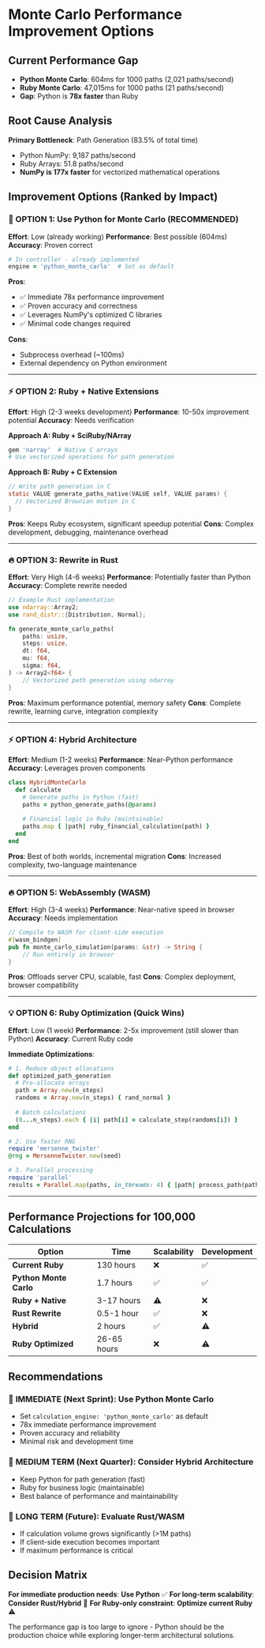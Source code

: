 # Monte Carlo Performance Improvement Options

## Current Performance Gap
- **Python Monte Carlo**: 604ms for 1000 paths (2,021 paths/second)
- **Ruby Monte Carlo**: 47,015ms for 1000 paths (21 paths/second)
- **Gap**: Python is **78x faster** than Ruby

## Root Cause Analysis
**Primary Bottleneck**: Path Generation (83.5% of total time)
- Python NumPy: 9,187 paths/second
- Ruby Arrays: 51.8 paths/second  
- **NumPy is 177x faster** for vectorized mathematical operations

## Improvement Options (Ranked by Impact)

### 🚀 OPTION 1: Use Python for Monte Carlo (RECOMMENDED)
**Effort**: Low (already working)
**Performance**: Best possible (604ms)
**Accuracy**: Proven correct

```ruby
# In controller - already implemented
engine = 'python_monte_carlo'  # Set as default
```

**Pros**:
- ✅ Immediate 78x performance improvement
- ✅ Proven accuracy and correctness
- ✅ Leverages NumPy's optimized C libraries
- ✅ Minimal code changes required

**Cons**:
- Subprocess overhead (~100ms)
- External dependency on Python environment

---

### ⚡ OPTION 2: Ruby + Native Extensions
**Effort**: High (2-3 weeks development)
**Performance**: 10-50x improvement potential
**Accuracy**: Needs verification

**Approach A: Ruby + SciRuby/NArray**
```ruby
gem 'narray'  # Native C arrays
# Use vectorized operations for path generation
```

**Approach B: Ruby + C Extension**
```c
// Write path generation in C
static VALUE generate_paths_native(VALUE self, VALUE params) {
  // Vectorized Brownian motion in C
}
```

**Pros**: Keeps Ruby ecosystem, significant speedup potential
**Cons**: Complex development, debugging, maintenance overhead

---

### 🔥 OPTION 3: Rewrite in Rust
**Effort**: Very High (4-6 weeks)
**Performance**: Potentially faster than Python
**Accuracy**: Complete rewrite needed

```rust
// Example Rust implementation
use ndarray::Array2;
use rand_distr::{Distribution, Normal};

fn generate_monte_carlo_paths(
    paths: usize,
    steps: usize,
    dt: f64,
    mu: f64,
    sigma: f64,
) -> Array2<f64> {
    // Vectorized path generation using ndarray
}
```

**Pros**: Maximum performance potential, memory safety
**Cons**: Complete rewrite, learning curve, integration complexity

---

### ⚡ OPTION 4: Hybrid Architecture
**Effort**: Medium (1-2 weeks)
**Performance**: Near-Python performance
**Accuracy**: Leverages proven components

```ruby
class HybridMonteCarlo
  def calculate
    # Generate paths in Python (fast)
    paths = python_generate_paths(@params)
    
    # Financial logic in Ruby (maintainable)
    paths.map { |path| ruby_financial_calculation(path) }
  end
end
```

**Pros**: Best of both worlds, incremental migration
**Cons**: Increased complexity, two-language maintenance

---

### 🔥 OPTION 5: WebAssembly (WASM)
**Effort**: High (3-4 weeks)
**Performance**: Near-native speed in browser
**Accuracy**: Needs implementation

```rust
// Compile to WASM for client-side execution
#[wasm_bindgen]
pub fn monte_carlo_simulation(params: &str) -> String {
    // Run entirely in browser
}
```

**Pros**: Offloads server CPU, scalable, fast
**Cons**: Complex deployment, browser compatibility

---

### 💡 OPTION 6: Ruby Optimization (Quick Wins)
**Effort**: Low (1 week)
**Performance**: 2-5x improvement (still slower than Python)
**Accuracy**: Current Ruby code

**Immediate Optimizations**:
```ruby
# 1. Reduce object allocations
def optimized_path_generation
  # Pre-allocate arrays
  path = Array.new(n_steps)
  randoms = Array.new(n_steps) { rand_normal }
  
  # Batch calculations
  (0...n_steps).each { |i| path[i] = calculate_step(randoms[i]) }
end

# 2. Use faster RNG
require 'mersenne_twister'
@rng = MersenneTwister.new(seed)

# 3. Parallel processing
require 'parallel'
results = Parallel.map(paths, in_threads: 4) { |path| process_path(path) }
```

---

## Performance Projections for 100,000 Calculations

| Option | Time | Scalability | Development |
|--------|------|-------------|-------------|
| **Current Ruby** | 130 hours | ❌ | ✅ |
| **Python Monte Carlo** | 1.7 hours | ✅ | ✅ |
| **Ruby + Native** | 3-17 hours | ⚠️ | ❌ |
| **Rust Rewrite** | 0.5-1 hour | ✅ | ❌ |
| **Hybrid** | 2 hours | ✅ | ⚠️ |
| **Ruby Optimized** | 26-65 hours | ❌ | ⚠️ |

## Recommendations

### 🥇 **IMMEDIATE (Next Sprint)**: Use Python Monte Carlo
- Set `calculation_engine: 'python_monte_carlo'` as default
- 78x immediate performance improvement
- Proven accuracy and reliability
- Minimal risk and development time

### 🥈 **MEDIUM TERM (Next Quarter)**: Consider Hybrid Architecture  
- Keep Python for path generation (fast)
- Ruby for business logic (maintainable)
- Best balance of performance and maintainability

### 🥉 **LONG TERM (Future)**: Evaluate Rust/WASM
- If calculation volume grows significantly (>1M paths)
- If client-side execution becomes important
- If maximum performance is critical

## Decision Matrix

**For immediate production needs**: **Use Python** ✅
**For long-term scalability**: **Consider Rust/Hybrid** 🤔
**For Ruby-only constraint**: **Optimize current Ruby** ⚠️

The performance gap is too large to ignore - Python should be the production choice while exploring longer-term architectural solutions.